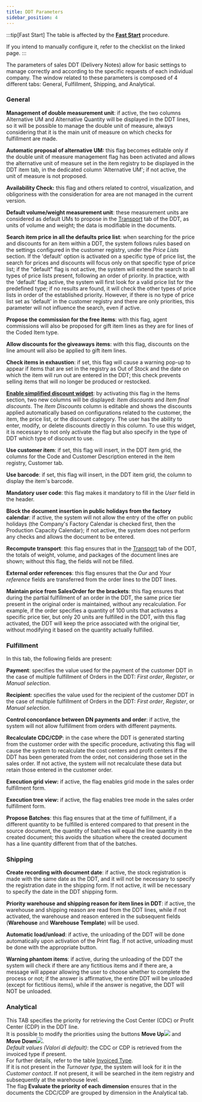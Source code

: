 ```yaml
---
title: DDT Parameters 
sidebar_position: 4
---
```


:::tip[Fast Start]
The table is affected by the [**Fast Start**](/docs/guide/fast-start) procedure.

If you intend to manually configure it, refer to the checklist on the linked page.
:::

The parameters of sales DDT (Delivery Notes) allow for basic settings to manage correctly and according to the specific requests of each individual company. The window related to these parameters is composed of 4 different tabs: General, Fulfillment, Shipping, and Analytical.

### General

**Management of double measurement unit**: if active, the two columns Alternative UM and Alternative Quantity will be displayed in the DDT lines, so it will be possible to manage the double unit of measure, always considering that it is the main unit of measure on which checks for fulfillment are made.

**Automatic proposal of alternative UM:** this flag becomes editable only if the double unit of measure management flag has been activated and allows the alternative unit of measure set in the item registry to be displayed in the DDT item tab, in the dedicated column 'Alternative UM'; if not active, the unit of measure is not proposed.

**Availability Check:** this flag and others related to control, visualization, and obligoriness with the consideration for area are not managed in the current version.

**Default volume/weight measurement unit**: these measurement units are considered as default UMs to propose in the [Transport](/docs/sales/sales-delivery-notes/insert-delivery-notes/sales-dn) tab of the DDT, as units of volume and weight; the data is modifiable in the documents.

**Search item price in all the defaults price list**: when searching for the price and discounts for an item within a DDT, the system follows rules based on the settings configured in the customer registry, under the *Price Lists* section. If the 'default' option is activated on a specific type of price list, the search for prices and discounts will focus only on that specific type of price list; if the "default" flag is not active, the system will extend the search to all types of price lists present, following an order of priority. In practice, with the 'default' flag active, the system will first look for a valid price list for the predefined type; if no results are found, it will check the other types of price lists in order of the established priority. However, if there is no type of price list set as 'default' in the customer registry and there are only priorities, this parameter will not influence the search, even if active.

**Propose the commission for the free items**: with this flag, agent commissions will also be proposed for gift item lines as they are for lines of the Coded Item type.

**Allow discounts for the giveaways items**: with this flag, discounts on the line amount will also be applied to gift item lines.

**Check items in exhaustion**: if set, this flag will cause a warning pop-up to appear if items that are set in the registry as Out of Stock and the date on which the item will run out are entered in the DDT; this check prevents selling items that will no longer be produced or restocked.

**[Enable simplified discount widget](/docs/sales/sales-flow/discount-widget)**: by activating this flag in the Items section, two new columns will be displayed: *Item discounts* and *Item final discounts*. The *Item Discounts* column is editable and shows the discounts applied automatically based on configurations related to the customer, the item, the price list, or the discount category. The user has the ability to enter, modify, or delete discounts directly in this column. To use this widget, it is necessary to not only activate the flag but also specify in the type of DDT which type of discount to use.

**Use customer item**: if set, this flag will insert, in the DDT item grid, the columns for the Code and Customer Description entered in the item registry, Customer tab.

**Use barcode**: if set, this flag will insert, in the DDT item grid, the column to display the item's barcode.

**Mandatory user code**: this flag makes it mandatory to fill in the *User* field in the header.

**Block the document insertion in public holidays from the factory calendar**: if active, the system will not allow the entry of the offer on public holidays (the Company's Factory Calendar is checked first, then the Production Capacity Calendar); if not active, the system does not perform any checks and allows the document to be entered.

**Recompute transport**: this flag ensures that in the [Transport](/docs/sales/sales-delivery-notes/insert-delivery-notes/sales-dn) tab of the DDT, the totals of weight, volume, and packages of the document lines are shown; without this flag, the fields will not be filled.

**External order references**: this flag ensures that the *Our* and *Your reference* fields are transferred from the order lines to the DDT lines.

**Maintain price from SalesOrder for the brackets**: this flag ensures that during the partial fulfillment of an order in the DDT, the same price tier present in the original order is maintained, without any recalculation. For example, if the order specifies a quantity of 100 units that activates a specific price tier, but only 20 units are fulfilled in the DDT, with this flag activated, the DDT will keep the price associated with the original tier, without modifying it based on the quantity actually fulfilled.

### Fulfillment

In this tab, the following fields are present:       

**Payment**: specifies the value used for the payment of the customer DDT in the case of multiple fulfillment of Orders in the DDT: *First order*, *Register*, or *Manual selection*.

**Recipient**: specifies the value used for the recipient of the customer DDT in the case of multiple fulfillment of Orders in the DDT: *First order*, *Register*, or *Manual selection*.

**Control concordance between DN payments and order**: if active, the system will not allow fulfillment from orders with different payments.

**Recalculate CDC/CDP**: in the case where the DDT is generated starting from the customer order with the specific procedure, activating this flag will cause the system to recalculate the cost centers and profit centers if the DDT has been generated from the order, not considering those set in the sales order. If not active, the system will not recalculate these data but retain those entered in the customer order.

**Execution grid view:** if active, the flag enables grid mode in the sales order fulfillment form.

**Execution tree view:** if active, the flag enables tree mode in the sales order fulfillment form.

**Propose Batches**: this flag ensures that at the time of fulfillment, if a different quantity to be fulfilled is entered compared to that present in the source document, the quantity of batches will equal the line quantity in the created document; this avoids the situation where the created document has a line quantity different from that of the batches.

### Shipping

**Create recording with document date**: if active, the stock registration is made with the same date as the DDT, and it will not be necessary to specify the registration date in the shipping form. If not active, it will be necessary to specify the date in the DDT shipping form.

**Priority warehouse and shipping reason for item lines in DDT**: if active, the warehouse and shipping reason are read from the DDT lines, while if not activated, the warehouse and reason entered in the subsequent fields (**Warehouse** and **Warehouse Template**) will be used.

**Automatic load/unload**: if active, the unloading of the DDT will be done automatically upon activation of the Print flag. If not active, unloading must be done with the appropriate button.

**Warning phantom items**: if active, during the unloading of the DDT the system will check if there are any fictitious items and if there are, a message will appear allowing the user to choose whether to complete the process or not; if the answer is affirmative, the entire DDT will be unloaded (except for fictitious items), while if the answer is negative, the DDT will NOT be unloaded.

### Analytical

This TAB specifies the priority for retrieving the Cost Center (CDC) or Profit Center (CDP) in the DDT line.      
It is possible to modify the priorities using the buttons **Move Up**![](/img/neutral/common/move-up.png) and **Move Down**![](/img/neutral/common/delete-cc.png).     
*Default values (Valori di default)*: the CDC or CDP is retrieved from the invoiced type if present.     
For further details, refer to the table [Invoiced Type](/docs/configurations/tables/sales/sales-turnover).      
If it is not present in the *Turnover type*, the system will look for it in the *Customer contact*. If not present, it will be searched in the item registry and subsequently at the warehouse level.       
The flag **Evaluate the priority of each dimension** ensures that in the documents the CDC/CDP are grouped by dimension in the Analytical tab.